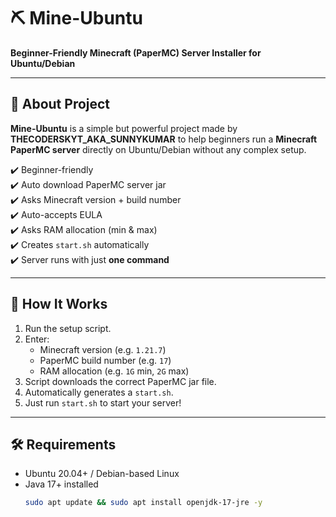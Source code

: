 # ⛏️ Mine-Ubuntu  
**Beginner-Friendly Minecraft (PaperMC) Server Installer for Ubuntu/Debian**

---

## 🌟 About Project
**Mine-Ubuntu** is a simple but powerful project made by **THECODERSKYT_AKA_SUNNYKUMAR** to help beginners run a **Minecraft PaperMC server** directly on Ubuntu/Debian without any complex setup.  

✔️ Beginner-friendly  
✔️ Auto download PaperMC server jar  
✔️ Asks Minecraft version + build number  
✔️ Auto-accepts EULA  
✔️ Asks RAM allocation (min & max)  
✔️ Creates `start.sh` automatically  
✔️ Server runs with just **one command**  

---

## 🚀 How It Works
1. Run the setup script.  
2. Enter:
   - Minecraft version (e.g. `1.21.7`)  
   - PaperMC build number (e.g. `17`)  
   - RAM allocation (e.g. `1G` min, `2G` max)  
3. Script downloads the correct PaperMC jar file.  
4. Automatically generates a `start.sh`.  
5. Just run `start.sh` to start your server!  

---

## 🛠️ Requirements
- Ubuntu 20.04+ / Debian-based Linux  
- Java 17+ installed  
  ```bash
  sudo apt update && sudo apt install openjdk-17-jre -y

